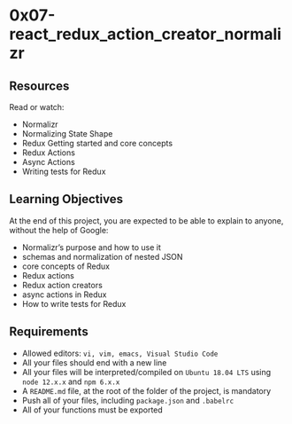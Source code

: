 # 0x07-react_redux_action_creator_normalizr

## Resources
Read or watch:

* Normalizr
* Normalizing State Shape
* Redux Getting started and core concepts
* Redux Actions
* Async Actions
* Writing tests for Redux

## Learning Objectives
At the end of this project, you are expected to be able to explain to anyone, without the help of Google:

* Normalizr’s purpose and how to use it
* schemas and normalization of nested JSON
* core concepts of Redux
* Redux actions
* Redux action creators
* async actions in Redux
* How to write tests for Redux

## Requirements
* Allowed editors: `vi, vim, emacs, Visual Studio Code`
* All your files should end with a new line
* All your files will be interpreted/compiled on `Ubuntu 18.04 LTS` using `node 12.x.x` and `npm 6.x.x`
* A `README.md` file, at the root of the folder of the project, is mandatory
* Push all of your files, including `package.json` and `.babelrc`
* All of your functions must be exported
